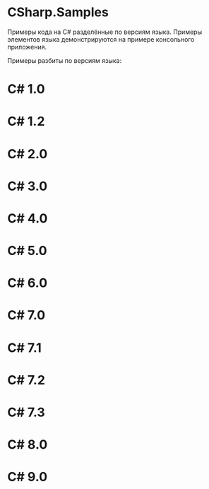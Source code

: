 # CSharp.Samples
Примеры кода на C# разделённые по версиям языка. Примеры элементов языка демонстрируются на примере консольного приложения.

Примеры разбиты по версиям языка:

# C# 1.0

# C# 1.2

# C# 2.0

# C# 3.0

# C# 4.0

# C# 5.0

# C# 6.0

# C# 7.0

# C# 7.1

# C# 7.2

# C# 7.3

# C# 8.0

# C# 9.0
